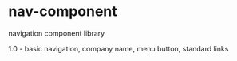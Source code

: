 # nav-component
navigation component library

1.0 - basic navigation, company name, menu button, standard links